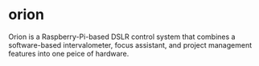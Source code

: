 # orion
Orion is a Raspberry-Pi-based DSLR control system that combines a software-based intervalometer, focus assistant, and project management features into one peice of hardware.
